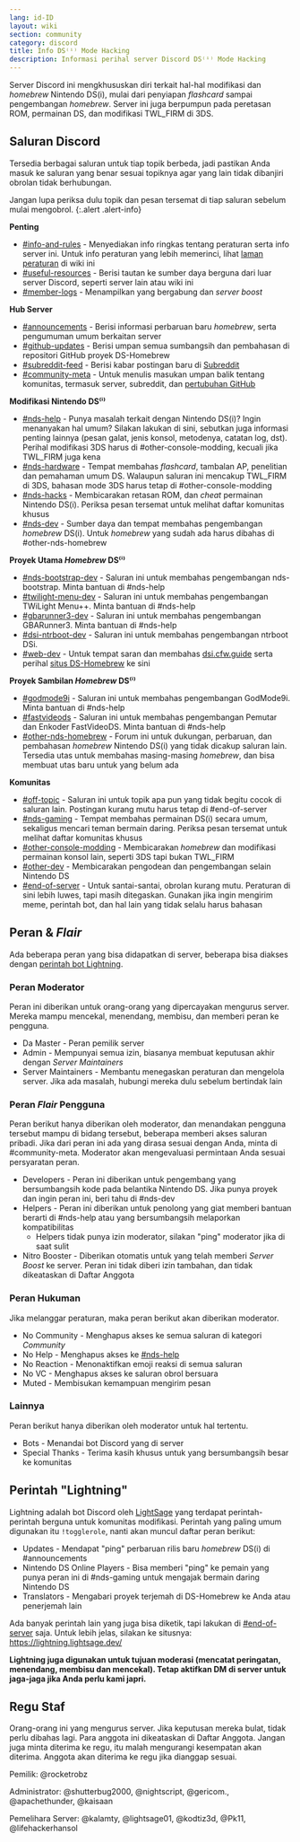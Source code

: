 ```yaml
---
lang: id-ID
layout: wiki
section: community
category: discord
title: Info DS⁽ⁱ⁾ Mode Hacking
description: Informasi perihal server Discord DS⁽ⁱ⁾ Mode Hacking
---
```


Server Discord ini mengkhususkan diri terkait hal-hal modifikasi dan *homebrew* Nintendo DS(i), mulai dari penyiapan *flashcard* sampai pengembangan *homebrew*. Server ini juga berpumpun pada peretasan ROM, permainan DS, dan modifikasi TWL_FIRM di 3DS.

## Saluran Discord
Tersedia berbagai saluran untuk tiap topik berbeda, jadi pastikan Anda masuk ke saluran yang benar sesuai topiknya agar yang lain tidak dibanjiri obrolan tidak berhubungan.

Jangan lupa periksa dulu topik dan pesan tersemat di tiap saluran sebelum mulai mengobrol.
{:.alert .alert-info}

**Penting**
- [#info-and-rules][info-and-rules] - Menyediakan info ringkas tentang peraturan serta info server ini. Untuk info peraturan yang lebih memerinci, lihat [laman peraturan](discord-rules) di wiki ini
- [#useful-resources][useful-resources] - Berisi tautan ke sumber daya berguna dari luar server Discord, seperti server lain atau wiki ini
- [#member-logs][member-logs] - Menampilkan yang bergabung dan *server boost*

**Hub Server**
- [#announcements][announcements] - Berisi informasi perbaruan baru *homebrew*, serta pengumuman umum berkaitan server
- [#github-updates][github-updates] - Berisi umpan semua sumbangsih dan pembahasan di repositori GitHub proyek DS-Homebrew
- [#subreddit-feed][subreddit-feed] - Berisi kabar postingan baru di [Subreddit](https://reddit.com/r/NDSBrew)
- [#community-meta][community-meta] - Untuk menulis masukan umpan balik tentang komunitas, termasuk server, subreddit, dan [pertubuhan GitHub](http://github.com/DS-Homebrew)

**Modifikasi Nintendo DS⁽ⁱ⁾**
- [#nds-help][nds-help] - Punya masalah terkait dengan Nintendo DS(i)? Ingin menanyakan hal umum? Silakan lakukan di sini, sebutkan juga informasi penting lainnya (pesan galat, jenis konsol, metodenya, catatan log, dst). Perihal modifikasi 3DS harus di #other-console-modding, kecuali jika TWL_FIRM juga kena
- [#nds-hardware][nds-hardware] - Tempat membahas *flashcard*, tambalan AP, penelitian dan pemahaman umum DS. Walaupun saluran ini mencakup TWL_FIRM di 3DS, bahasan mode 3DS harus tetap di #other-console-modding
- [#nds-hacks][nds-hacks] - Membicarakan retasan ROM, dan *cheat* permainan Nintendo DS(i). Periksa pesan tersemat untuk melihat daftar komunitas khusus
- [#nds-dev][nds-dev] - Sumber daya dan tempat membahas pengembangan *homebrew* DS(i). Untuk *homebrew* yang sudah ada harus dibahas di #other-nds-homebrew

**Proyek Utama *Homebrew* DS⁽ⁱ⁾**
- [#nds-bootstrap-dev][nds-bootstrap-dev] - Saluran ini untuk membahas pengembangan nds-bootstrap. Minta bantuan di #nds-help
- [#twilight-menu-dev][twilight-menu-dev] - Saluran ini untuk membahas pengembangan TWiLight Menu++. Minta bantuan di #nds-help
- [#gbarunner3-dev][gbarunner3-dev] - Saluran ini untuk membahas pengembangan GBARunner3. Minta bantuan di #nds-help
- [#dsi-ntrboot-dev][dsi-ntrboot-dev] - Saluran ini untuk membahas pengembangan ntrboot DSi.
- [#web-dev][web-dev] - Untuk tempat saran dan membahas [dsi.cfw.guide](https://dsi.cfw.guide/) serta perihal [situs DS-Homebrew](https://ds-homebrew.com/) ke sini

**Proyek Sambilan *Homebrew* DS⁽ⁱ⁾**
- [#godmode9i][godmode9i] - Saluran ini untuk membahas pengembangan GodMode9i. Minta bantuan di #nds-help
- [#fastvideods][fastvideods] - Saluran ini untuk membahas pengembangan Pemutar dan Enkoder FastVideoDS. Minta bantuan di #nds-help
- [#other-nds-homebrew][other-nds-homebrew] - Forum ini untuk dukungan, perbaruan, dan pembahasan *homebrew* Nintendo DS(i) yang tidak dicakup saluran lain. Tersedia utas untuk membahas masing-masing *homebrew*, dan bisa membuat utas baru untuk yang belum ada

**Komunitas**
- [#off-topic][off-topic] - Saluran ini untuk topik apa pun yang tidak begitu cocok di saluran lain. Postingan kurang mutu harus tetap di #end-of-server
- [#nds-gaming][nds-gaming] - Tempat membahas permainan DS(i) secara umum, sekaligus mencari teman bermain daring. Periksa pesan tersemat untuk melihat daftar komunitas khusus
- [#other-console-modding][other-console-modding] - Membicarakan *homebrew* dan modifikasi permainan konsol lain, seperti 3DS tapi bukan TWL_FIRM
- [#other-dev][other-dev] - Membicarakan pengodean dan pengembangan selain Nintendo DS
- [#end-of-server][end-of-server] - Untuk santai-santai, obrolan kurang mutu. Peraturan di sini lebih luwes, tapi masih ditegaskan. Gunakan jika ingin mengirim meme, perintah bot, dan hal lain yang tidak selalu harus bahasan

## Peran & *Flair*
Ada beberapa peran yang bisa didapatkan di server, beberapa bisa diakses dengan [perintah bot Lightning](#lightning-commands).

### Peran Moderator
Peran ini diberikan untuk orang-orang yang dipercayakan mengurus server. Mereka mampu mencekal, menendang, membisu, dan memberi peran ke pengguna.

- Da Master - Peran pemilik server
- Admin - Mempunyai semua izin, biasanya membuat keputusan akhir dengan *Server Maintainers*
- Server Maintainers - Membantu menegaskan peraturan dan mengelola server. Jika ada masalah, hubungi mereka dulu sebelum bertindak lain

### Peran *Flair* Pengguna
Peran berikut hanya diberikan oleh moderator, dan menandakan pengguna tersebut mampu di bidang tersebut, beberapa memberi akses saluran pribadi. Jika dari peran ini ada yang dirasa sesuai dengan Anda, minta di #community-meta. Moderator akan mengevaluasi permintaan Anda sesuai persyaratan peran.

- Developers - Peran ini diberikan untuk pengembang yang bersumbangsih kode pada belantika Nintendo DS. Jika punya proyek dan ingin peran ini, beri tahu di #nds-dev
- Helpers - Peran ini diberikan untuk penolong yang giat memberi bantuan berarti di #nds-help atau yang bersumbangsih melaporkan kompatibilitas
   - Helpers tidak punya izin moderator, silakan "ping" moderator jika di saat sulit
- Nitro Booster - Diberikan otomatis untuk yang telah memberi *Server Boost* ke server. Peran ini tidak diberi izin tambahan, dan tidak dikeataskan di Daftar Anggota

### Peran Hukuman
Jika melanggar peraturan, maka peran berikut akan diberikan moderator.

- No Community - Menghapus akses ke semua saluran di kategori *Community*
- No Help - Menghapus akses ke [#nds-help][nds-help]
- No Reaction - Menonaktifkan emoji reaksi di semua saluran
- No VC - Menghapus akses ke saluran obrol bersuara
- Muted - Membisukan kemampuan mengirim pesan

### Lainnya
Peran berikut hanya diberikan oleh moderator untuk hal tertentu.

- Bots - Menandai bot Discord yang di server
- Special Thanks - Terima kasih khusus untuk yang bersumbangsih besar ke komunitas

## Perintah "Lightning"
Lightning adalah bot Discord oleh [LightSage](https://github.com/LightSage) yang terdapat perintah-perintah berguna untuk komunitas modifikasi. Perintah yang paling umum digunakan itu `!togglerole`, nanti akan muncul daftar peran berikut:

- Updates - Mendapat "ping" perbaruan rilis baru *homebrew* DS(i) di #announcements
- Nintendo DS Online Players - Bisa memberi "ping" ke pemain yang punya peran ini di #nds-gaming untuk mengajak bermain daring Nintendo DS
- Translators - Mengabari proyek terjemah di DS-Homebrew ke Anda atau penerjemah lain

Ada banyak perintah lain yang juga bisa diketik, tapi lakukan di [#end-of-server][end-of-server] saja. Untuk lebih jelas, silakan ke situsnya: <https://lightning.lightsage.dev/>

**Lightning juga digunakan untuk tujuan moderasi (mencatat peringatan, menendang, membisu dan mencekal). Tetap aktifkan DM di server untuk jaga-jaga jika Anda perlu kami japri.**

## Regu Staf
Orang-orang ini yang mengurus server. Jika keputusan mereka bulat, tidak perlu dibahas lagi. Para anggota ini dikeataskan di Daftar Anggota. Jangan juga minta diterima ke regu, itu malah mengurangi kesempatan akan diterima. Anggota akan diterima ke regu jika dianggap sesuai.

Pemilik: @rocketrobz

Administrator: @shutterbug2000, @nightscript, @gericom., @apachethunder, @kaisaan

Pemelihara Server: @kalamty, @lightsage01, @kodtiz3d, @Pk11, @lifehackerhansol

<!-- Discord channel links -->
[info-and-rules]: https://discord.com/channels/283769550611152897/626620520330428436
[useful-resources]: https://discord.com/channels/283769550611152897/638041441079263283
[member-logs]: https://discord.com/channels/283769550611152897/677714673663082529

[announcements]: https://discord.com/channels/283769550611152897/283771381735489537
[github-updates]: https://discord.com/channels/283769550611152897/450065134191116290
[subreddit-feed]: https://discord.com/channels/283769550611152897/869830055377928243
[community-meta]: https://discord.com/channels/283769550611152897/715651368391671919

[nds-help]: https://discord.com/channels/283769550611152897/332961165829210117
[nds-hardware]: https://discord.com/channels/283769550611152897/547986366357700620
[nds-hacks]: https://discord.com/channels/283769550611152897/356988919738400768
[nds-dev]: https://discord.com/channels/283769550611152897/835273459339624499

[nds-bootstrap-dev]: https://discord.com/channels/283769550611152897/283769550611152897
[twilight-menu-dev]: https://discord.com/channels/283769550611152897/489307733074640926
[gbarunner3-dev]: https://discord.com/channels/283769550611152897/620310871800807466
[dsi-ntrboot-dev]: https://discord.com/channels/283769550611152897/1193678677666431097
[web-dev]: https://discord.com/channels/283769550611152897/744649302567157800

[godmode9i]: https://discord.com/channels/283769550611152897/497960894660083732
[fastvideods]: https://discord.com/channels/283769550611152897/1021121766585806989
[other-nds-homebrew]: https://discord.com/channels/283769550611152897/1025388133388394547

[off-topic]: https://discord.com/channels/283769550611152897/286686210225864725
[nds-gaming]: https://discord.com/channels/283769550611152897/668680785154408448
[other-console-modding]: https://discord.com/channels/283769550611152897/653706029736919051
[other-dev]: https://discord.com/channels/283769550611152897/1169696607294468177
[end-of-server]: https://discord.com/channels/283769550611152897/283770736215195648
